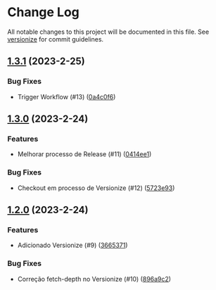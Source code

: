# Change Log

All notable changes to this project will be documented in this file. See [versionize](https://github.com/versionize/versionize) for commit guidelines.

<a name="1.3.1"></a>
## [1.3.1](https://www.github.com/paulofoliveira/hellopack/releases/tag/v1.3.1) (2023-2-25)

### Bug Fixes

* Trigger Workflow (#13) ([0a4c0f6](https://www.github.com/paulofoliveira/hellopack/commit/0a4c0f682ee1014e0049bb25a8d135a46914857a))

<a name="1.3.0"></a>
## [1.3.0](https://www.github.com/paulofoliveira/hellopack/releases/tag/v1.3.0) (2023-2-24)

### Features

* Melhorar processo de Release (#11) ([0414ee1](https://www.github.com/paulofoliveira/hellopack/commit/0414ee1bebffadd8626cdf8998db0bd64a9da256))

### Bug Fixes

* Checkout em processo de Versionize (#12) ([5723e93](https://www.github.com/paulofoliveira/hellopack/commit/5723e93dd6cee689b1819f6ca2ba4db7a9143d43))

<a name="1.2.0"></a>
## [1.2.0](https://www.github.com/paulofoliveira/hellopack/releases/tag/v1.2.0) (2023-2-24)

### Features

* Adicionado Versionize (#9) ([3665371](https://www.github.com/paulofoliveira/hellopack/commit/36653710b90aa86a41fab11cf95e6f9717ccb303))

### Bug Fixes

* Correção fetch-depth no Versionize (#10) ([896a9c2](https://www.github.com/paulofoliveira/hellopack/commit/896a9c2b57879989551c1bd5ba4f63f53d4d8451))

